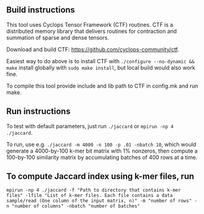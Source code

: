 ## Build instructions

This tool uses Cyclops Tensor Framework (CTF) routines. CTF is a distributed memory library that delivers routines for contraction and summation of sparse and dense tensors.

Download and build CTF: https://github.com/cyclops-community/ctf. 

Easiest way to do above is to install CTF with `./configure --no-dynamic && make` install globally with `sudo make install`, but local build would also work fine.

To compile this tool provide include and lib path to CTF in config.mk and run make.

## Run instructions

To test with default parameters, just run `./jaccard` or `mpirun -np 4 ./jaccard`.

To run, use e.g. `./jaccard -m 4000 -n 100 -p .01 -nbatch 10`, which would generate a 4000-by-100 k-mer bit matrix with 1% nonzeros, then compute a 100-by-100 similarity matrix by accumulating batches of 400 rows at a time.

## To compute Jaccard index using k-mer files, run
`mpirun -np 4 ./jaccard -f "Path to directory that contains k-mer files" -lfile "List of k-mer files. Each file contains a data sample/read (One column of the input matrix, n)" -m "number of rows" -n "number of columns" -nbatch "number of batches"`
